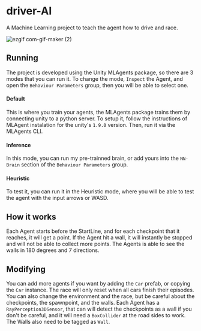 # driver-AI
A Machine Learning project to teach the agent how to drive and race.

![ezgif com-gif-maker (2)](https://user-images.githubusercontent.com/7780770/113526464-8b4f6e80-9590-11eb-9b0d-9e7a220bd3a7.gif)

## Running

The project is developed using the Unity MLAgents package, so there are 3 modes that you can run it. To change the mode, `Inspect` the Agent, and open the `Behaviour Parameters` group, then you will be able to select one.

#### Default

This is where you train your agents, the MLAgents package trains them by connecting unity to a python server. 
To setup it, follow the instructions of MLAgent instalation for the unity's `1.9.0` version.
Then, run it via the MLAgents CLI.

#### Inference

In this mode, you can run my pre-trainned brain, or add yours into the `NN-Brain` section of the `Behaviour Parameters` group.

#### Heuristic

To test it, you can run it in the Heuristic mode, where you will be able to test the agent with the input arrows or WASD.

## How it works

Each Agent starts before the StartLine, and for each checkpoint that it reaches, it will get a point. 
If the Agent hit a wall, it will instantly be stopped and will not be able to collect more points.
The Agents is able to see the walls in 180 degrees and 7 directions.

## Modifying

You can add more agents if you want by adding the `Car` prefab, or copying the `Car` instance. The race will only reset when all cars finish their episodes.
You can also change the environment and the race, but be careful about the checkpoints, the spawnpoint, and the walls.
Each Agent has a `RayPerception3DSensor`, that can will detect the checkpoints as a wall if you don't be careful, and it will need a `BoxCollider` at the road sides to work.
The Walls also need to be tagged as `Wall`.


